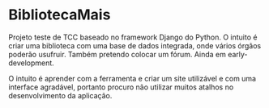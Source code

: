 # BibliotecaMais
Projeto teste de TCC baseado no framework Django do Python. O intuito é criar uma biblioteca com uma base de dados integrada, onde vários órgãos poderão usufruir. Também pretendo colocar um fórum. Ainda em early-development.

O intuito é aprender com a ferramenta e criar um site utilizável e com uma interface agradável, portanto procuro não utilizar muitos atalhos no desenvolvimento da aplicação.
    
